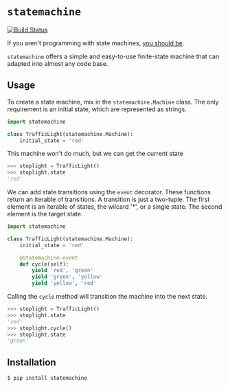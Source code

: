# `statemachine`

[![Build Status](https://secure.travis-ci.org/tnhu/jsface.png?branch=master)](http://travis-ci.org/tnhu/jsface)

If you aren't programming with state machines, [you should be](http://www.shopify.com/technology/3383012-why-developers-should-be-force-fed-state-machines).

`statemachine` offers a simple and easy-to-use finite-state machine that can adapted into almost any code base.

## Usage

To create a state machine, mix in the `statemachine.Machine` class. The only requirement is an initial state, which are represented as strings. 

```python
import statemachine

class TrafficLight(statemachine.Machine):
    initial_state = 'red'
```

This machine won't do much, but we can get the current state

```python
>>> stoplight = TrafficLight()
>>> stoplight.state
'red'
```

We can add state transitions using the `event` decorator. These functions return an iterable of transitions. A transition is just a two-tuple. The first element is an iterable of states, the wilcard '*', or a single state. The second element is the target state.

```python
import statemachine

class TrafficLight(statemachine.Machine):
    initial_state = 'red'

    @statemachine.event
    def cycle(self):
        yield 'red', 'green'
        yield 'green', 'yellow'
        yield 'yellow', 'red'
```

Calling the `cycle` method will transition the machine into the next state.

```python
>>> stoplight = TrafficLight()
>>> stoplight.state
'red'
>>> stoplight.cycle()
>>> stoplight.state
'green'
```

## Installation

    $ pip install statemachine


